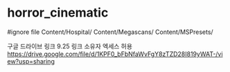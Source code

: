 # horror_cinematic

#ignore file
Content/Hospital/
Content/Megascans/
Content/MSPresets/

구글 드라이브 링크
9.25
링크 소유자 엑세스 허용
https://drive.google.com/file/d/1KPF0_bFbNfaWvFgY8zTZD28I819yWAT-/view?usp=sharing

